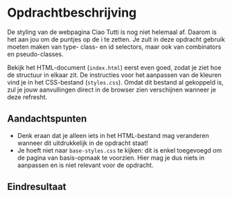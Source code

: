 # Opdrachtbeschrijving

De styling van de webpagina Ciao Tutti is nog niet helemaal af. Daarom is het aan jou om de puntjes op de i te zetten. Je zult in deze opdracht gebruik moeten maken van type- class- en id selectors, maar ook van combinators en pseudo-classes. 

Bekijk het HTML-document (`index.html`) eerst even goed, zodat je ziet hoe de structuur in elkaar zit. De instructies voor het aanpassen van de kleuren vind je in het CSS-bestand (`styles.css`). Omdat dit bestand al gekoppeld is, zul je jouw aanvullingen direct in de browser zien verschijnen wanneer je deze refresht.

## Aandachtspunten
* Denk eraan dat je alleen iets in het HTML-bestand mag veranderen wanneer dit uitdrukkelijk in de opdracht staat!
* Je hoeft niet naar `base-styles.css` te kijken: dit is enkel toegevoegd om de pagina van basis-opmaak te voorzien. Hier mag je dus niets in aanpassen en is niet relevant voor de opdracht.

## Eindresultaat